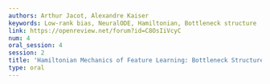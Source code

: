 ```yaml
---
authors: Arthur Jacot, Alexandre Kaiser
keywords: Low-rank bias, NeuralODE, Hamiltonian, Bottleneck structure
link: https://openreview.net/forum?id=C8OsIiVcyC
num: 4
oral_session: 4
session: 2
title: 'Hamiltonian Mechanics of Feature Learning: Bottleneck Structure in Leaky ResNets'
type: oral
---
```

